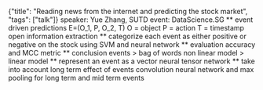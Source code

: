 {"title": "Reading news from the internet and predicting the stock market", "tags": ["talk"]}
speaker: Yue Zhang, SUTD
event: DataScience.SG
** event driven predictions
E=(O_1, P, O_2, T)
O = object
P = action
T = timestamp
open information extraction
** categorize each event as either positive or negative on the stock
using SVM and neural network
** evaluation
accuracy and MCC metric
** conclusion
events > bag of words
non linear model > linear model
** represent an event as a vector
neural tensor network
** take into account long term effect of events
convolution neural network and max pooling for long term and mid term
events

